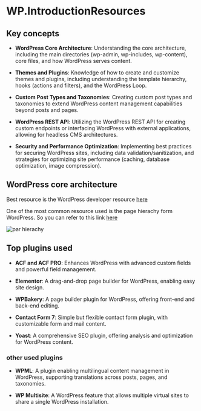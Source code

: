 # WP.IntroductionResources

## Key concepts

- **WordPress Core Architecture**: Understanding the core architecture, including the main directories (wp-admin, wp-includes, wp-content), core files, and how WordPress serves content.

- **Themes and Plugins**: Knowledge of how to create and customize themes and plugins, including understanding the template hierarchy, hooks (actions and filters), and the WordPress Loop.

- **Custom Post Types and Taxonomies**: Creating custom post types and taxonomies to extend WordPress content management capabilities beyond posts and pages.

- **WordPress REST API**: Utilizing the WordPress REST API for creating custom endpoints or interfacing WordPress with external applications, allowing for headless CMS architectures.

- **Security and Performance Optimization**: Implementing best practices for securing WordPress sites, including data validation/sanitization, and strategies for optimizing site performance (caching, database optimization, image compression).

## WordPress core architecture

Best resource is the WordPress developer resource [here](https://developer.wordpress.org/themes/core-concepts/)

One of the most common resource used is the page hierachy form WordPress. So you can refer to this link [here](https://developer.wordpress.org/themes/basics/template-hierarchy/)

![par hierachy](https://i0.wp.com/developer.wordpress.org/files/2014/10/Screenshot-2019-01-23-00.20.04.png?ssl=1)

## Top plugins used

- **ACF and ACF PRO**: Enhances WordPress with advanced custom fields and powerful field management.

- **Elementor**: A drag-and-drop page builder for WordPress, enabling easy site design.

- **WPBakery**: A page builder plugin for WordPress, offering front-end and back-end editing.

- **Contact Form 7**: Simple but flexible contact form plugin, with customizable form and mail content.

- **Yoast**: A comprehensive SEO plugin, offering analysis and optimization for WordPress content.

### other used plugins

- **WPML**: A plugin enabling multilingual content management in WordPress, supporting translations across posts, pages, and taxonomies.

- **WP Multisite**: A WordPress feature that allows multiple virtual sites to share a single WordPress installation.
